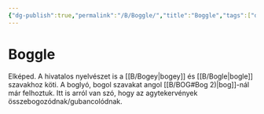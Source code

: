 ```yaml
---
{"dg-publish":true,"permalink":"/B/Boggle/","title":"Boggle","tags":["dg_uploaded"],"created":"2023-11-06T02:05","updated":"2023-11-06T02:05"}
---
```



# Boggle

Elképed. A hivatalos nyelvészet is a [[B/Bogey\|bogey]] és [[B/Bogle\|bogle]] szavakhoz köti. A boglyó, bogol szavakat angol [[B/BOG#Bog 2)\|bog]]-nál már felhoztuk. Itt is arról van szó, hogy az agytekervények összebogozódnak/gubancolódnak.  